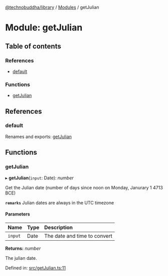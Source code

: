 [@technobuddha/library](../..) / [Modules](../Modules.md) / getJulian

# Module: getJulian

## Table of contents

### References

- [default](getjulian.md#default)

### Functions

- [getJulian](getjulian.md#getjulian)

## References

### default

Renames and exports: [getJulian](getjulian.md#getjulian)

## Functions

### getJulian

▸ **getJulian**(`input`: Date): *number*

Get the Julian date (number of days since noon on Monday, Janurary 1 4713 BCE)

**`remarks`** Julian dates are always in the UTC timezone

#### Parameters

| Name | Type | Description |
| :------ | :------ | :------ |
| `input` | Date | The date and time to convert |

**Returns:** *number*

The julian date.

Defined in: [src/getJulian.ts:11](../../src/getJulian.ts#L11)
